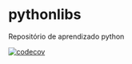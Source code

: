 # pythonlibs

Repositório de aprendizado python

[![codecov](https://codecov.io/gh/Michel4lves/pythonlibs/graph/badge.svg?token=amso0ix28Q)](https://codecov.io/gh/Michel4lves/pythonlibs)
